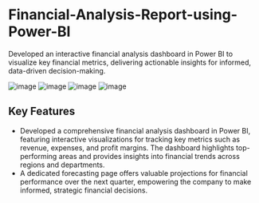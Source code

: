 # Financial-Analysis-Report-using-Power-BI
Developed an interactive financial analysis dashboard in Power BI to visualize key financial metrics, delivering actionable insights for informed, data-driven decision-making.

![image](https://github.com/user-attachments/assets/1451e80c-158a-47f2-9459-f96c1fe96277)
![image](https://github.com/user-attachments/assets/16223f1d-4d0b-4c05-b5c3-ab16568e163c)
![image](https://github.com/user-attachments/assets/cd8b8217-4541-4173-877c-295e5bbe046a)
![image](https://github.com/user-attachments/assets/f70e56a2-f101-4b6f-96b6-a1b77cf0da8a)

## Key Features
* Developed a comprehensive financial analysis dashboard in Power BI, featuring interactive visualizations for tracking key metrics such as revenue, expenses, and profit margins. The dashboard highlights top-performing areas and provides insights into financial trends across regions and departments.
* A dedicated forecasting page offers valuable projections for financial performance over the next quarter, empowering the company to make informed, strategic financial decisions.


